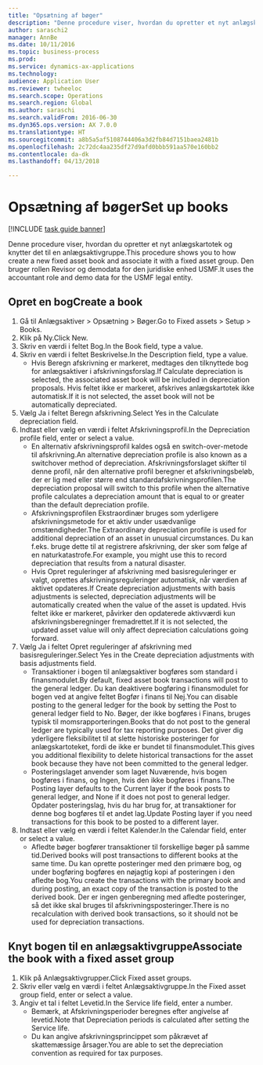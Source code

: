 ```yaml
--- 
title: "Opsætning af bøger"
description: "Denne procedure viser, hvordan du opretter et nyt anlægskartotek og knytter det til en anlægsaktivgruppe."
author: saraschi2
manager: AnnBe
ms.date: 10/11/2016
ms.topic: business-process
ms.prod: 
ms.service: dynamics-ax-applications
ms.technology: 
audience: Application User
ms.reviewer: twheeloc
ms.search.scope: Operations
ms.search.region: Global
ms.author: saraschi
ms.search.validFrom: 2016-06-30
ms.dyn365.ops.version: AX 7.0.0
ms.translationtype: HT
ms.sourcegitcommit: a8b5a5af5108744406a3d2fb84d7151baea2481b
ms.openlocfilehash: 2c72dc4aa235df27d9afd0bbb591aa570e160bb2
ms.contentlocale: da-dk
ms.lasthandoff: 04/13/2018

---
```

# <a name="set-up-books"></a><span data-ttu-id="44daa-103">Opsætning af bøger</span><span class="sxs-lookup"><span data-stu-id="44daa-103">Set up books</span></span>

[!INCLUDE [task guide banner](../../includes/task-guide-banner.md)]

<span data-ttu-id="44daa-104">Denne procedure viser, hvordan du opretter et nyt anlægskartotek og knytter det til en anlægsaktivgruppe.</span><span class="sxs-lookup"><span data-stu-id="44daa-104">This procedure shows you to how create a new fixed asset book and associate it with a fixed asset group.</span></span> <span data-ttu-id="44daa-105">Den bruger rollen Revisor og demodata for den juridiske enhed USMF.</span><span class="sxs-lookup"><span data-stu-id="44daa-105">It uses the accountant role and demo data for the USMF legal entity.</span></span>


## <a name="create-a-book"></a><span data-ttu-id="44daa-106">Opret en bog</span><span class="sxs-lookup"><span data-stu-id="44daa-106">Create a book</span></span>
1. <span data-ttu-id="44daa-107">Gå til Anlægsaktiver > Opsætning > Bøger.</span><span class="sxs-lookup"><span data-stu-id="44daa-107">Go to Fixed assets > Setup > Books.</span></span>
2. <span data-ttu-id="44daa-108">Klik på Ny.</span><span class="sxs-lookup"><span data-stu-id="44daa-108">Click New.</span></span>
3. <span data-ttu-id="44daa-109">Skriv en værdi i feltet Bog.</span><span class="sxs-lookup"><span data-stu-id="44daa-109">In the Book field, type a value.</span></span>
4. <span data-ttu-id="44daa-110">Skriv en værdi i feltet Beskrivelse.</span><span class="sxs-lookup"><span data-stu-id="44daa-110">In the Description field, type a value.</span></span>
    * <span data-ttu-id="44daa-111">Hvis Beregn afskrivning er markeret, medtages den tilknyttede bog for anlægsaktiver i afskrivningsforslag.</span><span class="sxs-lookup"><span data-stu-id="44daa-111">If Calculate depreciation is selected, the associated asset book will be included in depreciation proposals.</span></span> <span data-ttu-id="44daa-112">Hvis feltet ikke er markeret, afskrives anlægskartotek ikke automatisk.</span><span class="sxs-lookup"><span data-stu-id="44daa-112">If it is not selected, the asset book will not be automatically depreciated.</span></span>  
5. <span data-ttu-id="44daa-113">Vælg Ja i feltet Beregn afskrivning.</span><span class="sxs-lookup"><span data-stu-id="44daa-113">Select Yes in the Calculate depreciation field.</span></span>
6. <span data-ttu-id="44daa-114">Indtast eller vælg en værdi i feltet Afskrivningsprofil.</span><span class="sxs-lookup"><span data-stu-id="44daa-114">In the Depreciation profile field, enter or select a value.</span></span>
    * <span data-ttu-id="44daa-115">En alternativ afskrivningsprofil kaldes også en switch-over-metode til afskrivning.</span><span class="sxs-lookup"><span data-stu-id="44daa-115">An alternative depreciation profile is also known as a switchover method of depreciation.</span></span> <span data-ttu-id="44daa-116">Afskrivningsforslaget skifter til denne profil, når den alternative profil beregner et afskrivningsbeløb, der er lig med eller større end standardafskrivningsprofilen.</span><span class="sxs-lookup"><span data-stu-id="44daa-116">The depreciation proposal will switch to this profile when the alternative profile calculates a depreciation amount that is equal to or greater than the default depreciation profile.</span></span>  
    * <span data-ttu-id="44daa-117">Afskrivningsprofilen Ekstraordinær bruges som yderligere afskrivningsmetode for et aktiv under usædvanlige omstændigheder.</span><span class="sxs-lookup"><span data-stu-id="44daa-117">The Extraordinary depreciation profile is used for additional depreciation of an asset in unusual circumstances.</span></span> <span data-ttu-id="44daa-118">Du kan f.eks. bruge dette til at registrere afskrivning, der sker som følge af en naturkatastrofe.</span><span class="sxs-lookup"><span data-stu-id="44daa-118">For example, you might use this to record depreciation that results from a natural disaster.</span></span>  
    * <span data-ttu-id="44daa-119">Hvis Opret reguleringer af afskrivning med basisreguleringer er valgt, oprettes afskrivningsreguleringer automatisk, når værdien af aktivet opdateres.</span><span class="sxs-lookup"><span data-stu-id="44daa-119">If Create depreciation adjustments with basis adjustments is selected, depreciation adjustments will be automatically created when the value of the asset is updated.</span></span> <span data-ttu-id="44daa-120">Hvis feltet ikke er markeret, påvirker den opdaterede aktivværdi kun afskrivningsberegninger fremadrettet.</span><span class="sxs-lookup"><span data-stu-id="44daa-120">If it is not selected, the updated asset value will only affect depreciation calculations going forward.</span></span>  
7. <span data-ttu-id="44daa-121">Vælg Ja i feltet Opret reguleringer af afskrivning med basisreguleringer.</span><span class="sxs-lookup"><span data-stu-id="44daa-121">Select Yes in the Create depreciation adjustments with basis adjustments field.</span></span>
    * <span data-ttu-id="44daa-122">Transaktioner i bogen til anlægsaktiver bogføres som standard i finansmodulet.</span><span class="sxs-lookup"><span data-stu-id="44daa-122">By default, fixed asset book transactions will post to the general ledger.</span></span> <span data-ttu-id="44daa-123">Du kan deaktivere bogføring i finansmodulet for bogen ved at angive feltet Bogfør i finans til Nej.</span><span class="sxs-lookup"><span data-stu-id="44daa-123">You can disable posting to the general ledger for the book by setting the Post to general ledger field to No.</span></span> <span data-ttu-id="44daa-124">Bøger, der ikke bogføres i Finans, bruges typisk til momsrapporteringen.</span><span class="sxs-lookup"><span data-stu-id="44daa-124">Books that do not post to the general ledger are typically used for tax reporting purposes.</span></span> <span data-ttu-id="44daa-125">Det giver dig yderligere fleksibilitet til at slette historiske posteringer for anlægskartoteket, fordi de ikke er bundet til finansmodulet.</span><span class="sxs-lookup"><span data-stu-id="44daa-125">This gives you additional flexibility to delete historical transactions for the asset book because they have not been committed to the general ledger.</span></span>  
    * <span data-ttu-id="44daa-126">Posteringslaget anvender som laget Nuværende, hvis bogen bogføres i finans, og Ingen, hvis den ikke bogføres i finans.</span><span class="sxs-lookup"><span data-stu-id="44daa-126">The Posting layer defaults to the Current layer if the book posts to general ledger, and None if it does not post to general ledger.</span></span> <span data-ttu-id="44daa-127">Opdater posteringslag, hvis du har brug for, at transaktioner for denne bog bogføres til et andet lag.</span><span class="sxs-lookup"><span data-stu-id="44daa-127">Update Posting layer if you need transactions for this book to be posted to a different layer.</span></span>  
8. <span data-ttu-id="44daa-128">Indtast eller vælg en værdi i feltet Kalender.</span><span class="sxs-lookup"><span data-stu-id="44daa-128">In the Calendar field, enter or select a value.</span></span>
    * <span data-ttu-id="44daa-129">Afledte bøger bogfører transaktioner til forskellige bøger på samme tid.</span><span class="sxs-lookup"><span data-stu-id="44daa-129">Derived books will post transactions to different books at the same time.</span></span> <span data-ttu-id="44daa-130">Du kan oprette posteringer med den primære bog, og under bogføring bogføres en nøjagtig kopi af posteringen i den afledte bog.</span><span class="sxs-lookup"><span data-stu-id="44daa-130">You create the transactions with the primary book and during posting, an exact copy of the transaction is posted to the derived book.</span></span> <span data-ttu-id="44daa-131">Der er ingen genberegning med afledte posteringer, så det ikke skal bruges til afskrivningsposteringer.</span><span class="sxs-lookup"><span data-stu-id="44daa-131">There is no recalculation with derived book transactions, so it should not be used for depreciation transactions.</span></span>  

## <a name="associate-the-book-with-a-fixed-asset-group"></a><span data-ttu-id="44daa-132">Knyt bogen til en anlægsaktivgruppe</span><span class="sxs-lookup"><span data-stu-id="44daa-132">Associate the book with a fixed asset group</span></span>
1. <span data-ttu-id="44daa-133">Klik på Anlægsaktivgrupper.</span><span class="sxs-lookup"><span data-stu-id="44daa-133">Click Fixed asset groups.</span></span>
2. <span data-ttu-id="44daa-134">Skriv eller vælg en værdi i feltet Anlægsaktivgruppe.</span><span class="sxs-lookup"><span data-stu-id="44daa-134">In the Fixed asset group field, enter or select a value.</span></span>
3. <span data-ttu-id="44daa-135">Angiv et tal i feltet Levetid.</span><span class="sxs-lookup"><span data-stu-id="44daa-135">In the Service life field, enter a number.</span></span>
    * <span data-ttu-id="44daa-136">Bemærk, at Afskrivningsperioder beregnes efter angivelse af levetid.</span><span class="sxs-lookup"><span data-stu-id="44daa-136">Note that Depreciation periods is calculated after setting the Service life.</span></span>  
    * <span data-ttu-id="44daa-137">Du kan angive afskrivningsprincippet som påkrævet af skattemæssige årsager.</span><span class="sxs-lookup"><span data-stu-id="44daa-137">You are able to set the depreciation convention as required for tax purposes.</span></span>  


